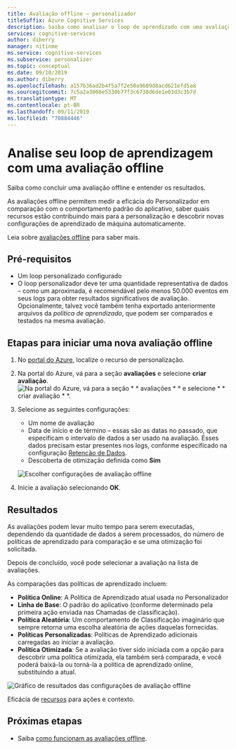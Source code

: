 ```yaml
---
title: Avaliação offline – personalizador
titleSuffix: Azure Cognitive Services
description: Saiba como analisar o loop de aprendizado com uma avaliação offline
services: cognitive-services
author: diberry
manager: nitinme
ms.service: cognitive-services
ms.subservice: personalizer
ms.topic: conceptual
ms.date: 09/10/2019
ms.author: diberry
ms.openlocfilehash: a157b36ad2b4f5a7f2e50a9609d8acd621efd5a8
ms.sourcegitcommit: 7c5a2a3068e5330b77f3c6738d6de1e03d3c3b7d
ms.translationtype: MT
ms.contentlocale: pt-BR
ms.lasthandoff: 09/11/2019
ms.locfileid: "70884446"
---
```

# <a name="analyze-your-learning-loop-with-an-offline-evaluation"></a>Analise seu loop de aprendizagem com uma avaliação offline

Saiba como concluir uma avaliação offline e entender os resultados.

As avaliações offline permitem medir a eficácia do Personalizador em comparação com o comportamento padrão do aplicativo, saber quais recursos estão contribuindo mais para a personalização e descobrir novas configurações de aprendizado de máquina automaticamente.

Leia sobre [avaliações offline](concepts-offline-evaluation.md) para saber mais.


## <a name="prerequisites"></a>Pré-requisitos

* Um loop personalizado configurado
* O loop personalizador deve ter uma quantidade representativa de dados – como um aproximada, é recomendável pelo menos 50.000 eventos em seus logs para obter resultados significativos de avaliação. Opcionalmente, talvez você também tenha exportado anteriormente arquivos da _política de aprendizado_, que podem ser comparados e testados na mesma avaliação.

## <a name="steps-to-start-a-new-offline-evaluation"></a>Etapas para iniciar uma nova avaliação offline

1. No [portal do Azure](https://azure.microsoft.com/free/), localize o recurso de personalização.
1. Na portal do Azure, vá para a seção **avaliações** e selecione **criar avaliação**.
    ![Na portal do Azure, vá para a seção * * avaliações * * e selecione * * criar avaliação * *.](./media/offline-evaluation/create-new-offline-evaluation.png)
1. Selecione as seguintes configurações:

    * Um nome de avaliação
    * Data de início e de término – essas são as datas no passado, que especificam o intervalo de dados a ser usado na avaliação. Esses dados precisam estar presentes nos logs, conforme especificado na configuração [Retenção de Dados](how-to-settings.md).
    * Descoberta de otimização definida como **Sim**

    ![Escolher configurações de avaliação offline](./media/offline-evaluation/create-an-evaluation-form.png)

1. Inicie a avaliação selecionando **OK**. 

## <a name="results"></a>Resultados

As avaliações podem levar muito tempo para serem executadas, dependendo da quantidade de dados a serem processados, do número de políticas de aprendizado para comparação e se uma otimização foi solicitada.

Depois de concluído, você pode selecionar a avaliação na lista de avaliações. 

As comparações das políticas de aprendizado incluem:

* **Política Online**: A Política de Aprendizado atual usada no Personalizador
* **Linha de Base**: O padrão do aplicativo (conforme determinado pela primeira ação enviada nas Chamadas de classificação).
* **Política Aleatória**: Um comportamento de Classificação imaginário que sempre retorna uma escolha aleatória de ações daquelas fornecidas.
* **Políticas Personalizadas**: Políticas de Aprendizado adicionais carregadas ao iniciar a avaliação.
* **Política Otimizada**: Se a avaliação tiver sido iniciada com a opção para descobrir uma política otimizada, ela também será comparada, e você poderá baixá-la ou torná-la a política de aprendizado online, substituindo a atual.

![Gráfico de resultados das configurações de avaliação offline](./media/offline-evaluation/evaluation-results.png)

Eficácia de [recursos](concepts-features.md) para ações e contexto.

## <a name="next-steps"></a>Próximas etapas

* Saiba [como funcionam as avaliações offline](concepts-offline-evaluation.md).
